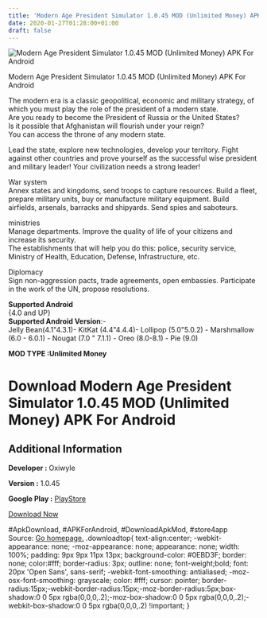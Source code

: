 ```yaml
---
title: 'Modern Age President Simulator 1.0.45 MOD (Unlimited Money) APK For Android'
date: 2020-01-27T01:28:00+01:00
draft: false
---
```


![Modern Age President Simulator 1.0.45 MOD (Unlimited Money) APK For Android](https://i0.wp.com/apkhome.net/wp-content/uploads/2020/01/Modern-Age-President-Simulator-1.0.45-MOD-Unlimited-Money.png "Modern Age President Simulator 1.0.45 MOD (Unlimited Money) APK For Android")

  

Modern Age President Simulator 1.0.45 MOD (Unlimited Money) APK For Android

The modern era is a classic geopolitical, economic and military strategy, of which you must play the role of the president of a modern state.  
Are you ready to become the President of Russia or the United States?  
Is it possible that Afghanistan will flourish under your reign?  
You can access the throne of any modern state.

Lead the state, explore new technologies, develop your territory. Fight against other countries and prove yourself as the successful wise president and military leader! Your civilization needs a strong leader!

War system  
Annex states and kingdoms, send troops to capture resources. Build a fleet, prepare military units, buy or manufacture military equipment. Build airfields, arsenals, barracks and shipyards. Send spies and saboteurs.

ministries  
Manage departments. Improve the quality of life of your citizens and increase its security.  
The establishments that will help you do this: police, security service, Ministry of Health, Education, Defense, Infrastructure, etc.

Diplomacy  
Sign non-aggression pacts, trade agreements, open embassies. Participate in the work of the UN, propose resolutions.

**Supported Android**  
{4.0 and UP}  
**Supported Android Version**:-  
Jelly Bean(4.1"4.3.1)- KitKat (4.4"4.4.4)- Lollipop (5.0"5.0.2) - Marshmallow (6.0 - 6.0.1) - Nougat (7.0 " 7.1.1) - Oreo (8.0-8.1) - Pie (9.0)

**MOD TYPE :Unlimited Money**

Download Modern Age President Simulator 1.0.45 MOD (Unlimited Money) APK For Android
====================================================================================

Additional Information
----------------------

**Developer :** Oxiwyle

**Version :** 1.0.45

**Google Play :** [PlayStore](https://play.google.com/store/apps/details?id=com.oxiwyle.modernage)

  

[Download Now](https://store4app.co/post/modern-age-president-simulator-1-0-45-mod-unlimited-money-apk-for-android_1580058356)

  
#ApkDownload, #APKForAndroid, #DownloadApkMod, #store4app  
Source: [Go homepage.](https://store4app.co/post/modern-age-president-simulator-1-0-45-mod-unlimited-money-apk-for-android_1580058356) .downloadtop{ text-align:center; -webkit-appearance: none; -moz-appearance: none; appearance: none; width: 100%; padding: 9px 9px 11px 13px; background-color: #0EBD3F; border: none; color:#fff; border-radius: 3px; outline: none; font-weight;bold; font: 20px 'Open Sans', sans-serif; -webkit-font-smoothing: antialiased; -moz-osx-font-smoothing: grayscale; color: #fff; cursor: pointer; border-radius:15px;-webkit-border-radius:15px;-moz-border-radius:5px;box-shadow:0 0 5px rgba(0,0,0,.2);-moz-box-shadow:0 0 5px rgba(0,0,0,.2);-webkit-box-shadow:0 0 5px rgba(0,0,0,.2) !important; }